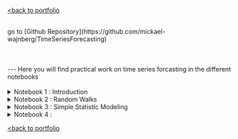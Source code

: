 [<back to portfolio](https://mickael-wajnberg.github.io/)

<br>
go to [Github Repository](https://github.com/mickael-wajnberg/TimeSeriesForecasting)
<br><br><br><br>
---
Here you will find practical work on time series forcasting in the different notebooks
<br><br>
<details>
<summary>Notebook 1 : Introduction</summary>
- predict the quarter dividend (earning per share) from johnson and johnson
<br>
<img src="timeSeriesFigures/N1_1.png?raw=true"/>
<br>
- establish seasonality
<br>
<img src="timeSeriesFigures/N1_seasonality.png?raw=true"/>
<br>
- models are historical mean, last year mean, last value, naive seasonal copy of last year
<br>
<img src="timeSeriesFigures/N1_split.png?raw=true"/>
 <img src="timeSeriesFigures/N1_mean_pred.png?raw=true"/>
 <img src="timeSeriesFigures/N1_last_pred.png?raw=true"/>
 <img src="timeSeriesFigures/N1_seasonality_pred.png?raw=true"/>
<br>
- evaluation is made by MAPE
 <br>
<img src="timeSeriesFigures/N1_results.png?raw=true"/>
<br>
</details>
<details>



 
<summary>Notebook 2 : Random Walks</summary>
- established the GOOGL stock market (google) is a random walk with Augmented Dickey-Fuller and Autocorrelation. so, it cannot be predicted by itself well.
<br>
<img src="timeSeriesFigures/N2_dataset.png?raw=true"/>
<img src="timeSeriesFigures/N2_autocorrel.png?raw=true"/>
<br>
- year ahead predictions are simply made by drift, last value and mean and evaluated through MSE
<br>
<img src="timeSeriesFigures/N2_predictions.png?raw=true"/>
<img src="timeSeriesFigures/N2_results.png?raw=true"/>
<br>
- another approch very anaive is to predict a copy of the last value
<br>
<img src="timeSeriesFigures/N2_onestep.png?raw=true"/>
<img src="timeSeriesFigures/N2_resultsF.png?raw=true"/>
<br>
</details>
<details>
<summary>Notebook 3 : Simple Statistic Modeling</summary>

 - study of the widget sales of XYZ widget company over 500 days
 <br>
<img src="timeSeriesFigures/N3_1dataset.png?raw=true"/>
<br>
 - ensure there is no seasonality 
   <br>
<img src="timeSeriesFigures/N3_2.png?raw=true"/>
<br>
 - auto-correlation is not abruptly dropping -> not a random walk -> can be predicted
   <br>
<img src="timeSeriesFigures/N3_3.png?raw=true"/>
<br>
- does auto-correlation coefficient dropping after a certain lag -> we differentiate and check autocorrelation rank 
   <br>
<img src="timeSeriesFigures/N3_4.png?raw=true"/>
<img src="timeSeriesFigures/N3_5.png?raw=true"/>
<br>
- a rank 2 is found -> it is a Moving Average (MA) rank 2 process -> we make prediction on the differentiated series after training a MA(2)
  <br>
<img src="timeSeriesFigures/N3_6.png?raw=true"/>
<img src="timeSeriesFigures/N3_7.png?raw=true"/>
<br>
- then since we found the champion model on differentiated serie, we apply it to non differentiated
   <br>
<img src="timeSeriesFigures/N3_8.png?raw=true"/>
<br><br><br>

- we work on a second dataset to predict average weekly traffic in a retail store
<br>
<img src="timeSeriesFigures/N3_9.png?raw=true"/>
<br>
- this time, even after differenciation we do not see an abrupt drop in the auto correlation -> not a moving average
 <br>
<img src="timeSeriesFigures/N3_10.png?raw=true"/>
<img src="timeSeriesFigures/N3_11.png?raw=true"/>
<br>
- partial coefficient might be in action so we plot a partial autocorrelation
 <br>
<img src="timeSeriesFigures/N3_12.png?raw=true"/>
<br>
- Since it drops, we are in an autoregressive process (order 3, since three coefficients are outside the confidence interval)
- we train a AR(3) Model and compare it to prediction using last point (our winner for GOOGL stock) and mean
<br>
<img src="timeSeriesFigures/N3_13.png?raw=true"/>
<img src="timeSeriesFigures/N3_14.png?raw=true"/>
<br>
- In a last scenario, let's explore when a dataset has both the properties MA and AR : the hourly bandwidth usage of a data center
<br>
<img src="timeSeriesFigures/N3_15.png?raw=true"/>
<br>
- We can see a slow decay autocorrelation and an alternating pattern in partial autocorrelation <br>
<img src="timeSeriesFigures/N3_16.png?raw=true"/>
<img src="timeSeriesFigures/N3_17.png?raw=true"/>
<br>
- we use Aikake Information Criterion to find the rank p,q of the ARMA(p,q) process
<img src="timeSeriesFigures/N3_t.png?raw=true" style="width: 75%; height: auto;"/>
<br>

- in the top 3, the less complex model is (2,2) we evaluate the model quality by residual analysis (QQPlots, Ljung-Box tests, histogram of residual distribution, autocorrelation on residuals)
<br>
<img src="timeSeriesFigures/N3_18.png?raw=true"/>
<br>
- finally we make prediction on the differentiated model and see the ARMA model performs bettesr
<br>
<img src="timeSeriesFigures/N3_19.png?raw=true"/>
<img src="timeSeriesFigures/N3_20.png?raw=true"/>
<br>
- finally we apply the results to the original dataset
<br>
<img src="timeSeriesFigures/N3_21.png?raw=true"/>
<br>
</details>
<details>
<summary>Notebook 4 : </summary>






 </details>
 
[<back to portfolio](https://mickael-wajnberg.github.io/)
